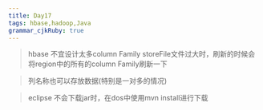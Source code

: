 ```yaml
---
title: Day17 
tags: hbase,hadoop,Java
grammar_cjkRuby: true
---
```


> hbase 不宜设计太多column Family
> storeFile文件过大时，刷新的时候会将region中的所有的column Family刷新一下

> 列名称也可以存放数据(特别是一对多的情况)




> eclipse 不会下载jar时，在dos中使用mvn install进行下载

